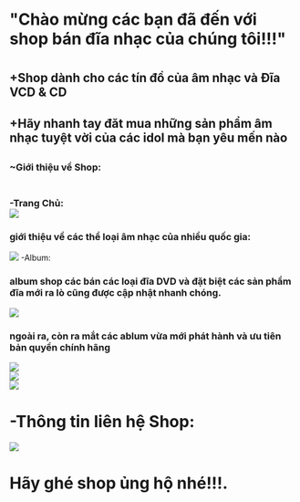 <h1>"Chào mừng các bạn đã đến với shop bán đĩa nhạc của chúng tôi!!!"<h1>
<h2>+Shop dành cho các tín đồ của âm nhạc và Đĩa VCD & CD<h2>
<h2>+Hãy nhanh tay đăt mua những sản phẩm âm nhạc tuyệt vời của các idol mà bạn yêu mến nào<h2>
<h3>~Giới thiệu về Shop:<h3><br>
-Trang Chủ:<br>
<img src="DoHoangHuy/img/1.PNG" />
<h3>giới thiệu về các thể loại âm nhạc của nhiều quốc gia:</h3>
<img src="DoHoangHuy/img/2.PNG" />
-Album:
<h3>album shop các bán các loại đĩa DVD và đặt biệt các sản phẩm đĩa mới ra lò cũng được cập nhật nhanh chóng.</h3>
<img src="DoHoangHuy/img/3.PNG" />
<h3>ngoài ra, còn ra mắt các ablum vừa mới phát hành và ưu tiên bản quyền chính hãng</h3>
<img src="DoHoangHuy/img/4.PNG" />
<br>
<img src="DoHoangHuy/img/5.PNG" />
<br>
 <img src="DoHoangHuy/img/6.PNG" />
 <br>
 <h1>-Thông tin liên hệ Shop:</h1>
 <img src="DoHoangHuy/img/8.PNG" /><br>
 <h1> Hãy ghé shop ủng hộ nhé!!!.</h1>
